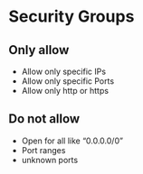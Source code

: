 

# Security Groups

## Only allow

- Allow only specific IPs
- Allow only specific Ports
- Allow only http or https

## Do not allow

- Open for all like “0.0.0.0/0”
- Port ranges
- unknown ports
